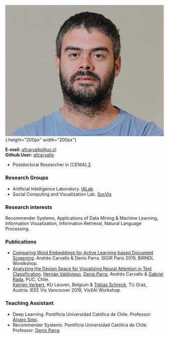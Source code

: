 ![foto](/assets/foto.png){:height="200px" width="200px"}

**E-mail:** afcarvallo@uc.cl  
**Github User:** [afcarvallo][4]
- Postdoctoral Researcher in [CENIA].[3]


### Research Groups 
- Artificial Intelligence Laboratory. [IALab][1] 
- Social Computing and Visualization Lab. [SocVis][2] 



### Research interests 
Recommender Systems, Applications of Data Mining & Machine Learning, Information Visualization, Information Retrieval, Natural Language Processing.

### Publications
- [Comparing Word Embeddings for Active Learning-based Document Screening][5]. Andrés Carvallo & Denis Parra. SIGIR Paris 2019, BIRNDL Wordkshop.
- [Analyzing the Design Space for Visualizing Neural Attention in Text Classification][so]. [Hernán Valdivieso][11], [Denis Parra][7], Andrés Carvallo & [Gabriel Rada][8], PUC, Chile.  
[Katrien Verbert][9], KU Leuven, Belgium 
& [Tobias Schreck][10], TU Graz, Austria. IEEE Vis Vancouver 2019, VisXAI Workshop.


### Teaching Assistant
- Deep Learning. Pontificia Universidad Católica de Chile. Professor: [Álvaro Soto][6]. 
- Recommender Systems. Pontificia Universidad Católica de Chile. Professor: [Denis Parra][7].


[so]: https://observablehq.com/@clpuc/analyzing-the-design-space-for-visualizing-neural-attenti
[1]: http://ialab.ing.puc.cl/
[2]: http://socvis.ing.puc.cl
[3]: https://imfd.cl/
[4]: https://github.com/afcarvallo
[5]: http://ceur-ws.org/Vol-2414/paper10.pdf
[6]: http://asoto.ing.puc.cl/
[7]: http://dparra.sitios.ing.uc.cl/
[8]: https://medicina.uc.cl/persona/dr-gabriel-rada/
[9]: https://wms.cs.kuleuven.be/cs/onderzoek/augment/katrien-verbert
[10]: https://www.tugraz.at/institute/cgv/schreck/
[11]: https://hernan4444.github.io/

